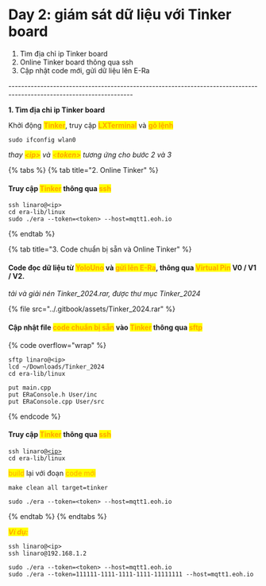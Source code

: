 # Day 2: giám sát dữ liệu với Tinker board

1. Tìm địa chỉ ip Tinker board
2. Online Tinker board thông qua ssh
3. Cập nhật code mới, gửi dữ liệu lên E-Ra

\---------------------------------------------------------------------------------------------------------------------

**1. Tìm địa chỉ ip Tinker board**

Khởi động <mark style="color:orange;">**Tinker**</mark>, truy cập <mark style="color:orange;">**LXTerminal**</mark> và <mark style="color:orange;">**gõ lệnh**</mark>

```
sudo ifconfig wlan0
```



_thay <mark style="color:orange;">**\<ip>**</mark> và <mark style="color:orange;"><</mark><mark style="color:orange;">**token>**</mark> tương ứng cho bước 2 và 3_

{% tabs %}
{% tab title="2. Online Tinker" %}
#### Truy cập <mark style="color:orange;">Tinker</mark> thông qua <mark style="color:orange;">ssh</mark>

```
ssh linaro@<ip>
cd era-lib/linux
sudo ./era --token=<token> --host=mqtt1.eoh.io
```
{% endtab %}

{% tab title="3. Code chuẩn bị sẵn và Online Tinker" %}
#### Code đọc dữ liệu từ <mark style="color:orange;">YoloUno</mark> và <mark style="color:orange;">gửi lên E-Ra</mark>, thông qua <mark style="color:orange;">Virtual Pin</mark> V0 / V1 / V2.

_tải và giải nén Tinker\_2024.rar, được thư mục Tinker\_2024_

{% file src="../.gitbook/assets/Tinker_2024.rar" %}

#### Cập nhật file <mark style="color:orange;">code chuẩn bị sẵn</mark> vào <mark style="color:orange;">Tinker</mark> thông qua <mark style="color:orange;">sftp</mark>

{% code overflow="wrap" %}
```
sftp linaro@<ip>
lcd ~/Downloads/Tinker_2024
cd era-lib/linux

put main.cpp
put ERaConsole.h User/inc
put ERaConsole.cpp User/src
```
{% endcode %}



#### Truy cập <mark style="color:orange;">Tinker</mark> thông qua <mark style="color:orange;">ssh</mark>

<pre><code>ssh linaro@<a data-footnote-ref href="#user-content-fn-1">&#x3C;ip></a>
cd era-lib/linux
</code></pre>

<mark style="color:orange;">build</mark> lại với đoạn <mark style="color:orange;">code mới</mark>

```
make clean all target=tinker
```

```
sudo ./era --token=<token> --host=mqtt1.eoh.io
```
{% endtab %}
{% endtabs %}



_<mark style="color:orange;">**Ví dụ:**</mark>_

```
ssh linaro@<ip>
ssh linaro@192.168.1.2
```

```
sudo ./era --token=<token> --host=mqtt1.eoh.io
sudo ./era --token=111111-1111-1111-1111-11111111 --host=mqtt1.eoh.io
```



[^1]: 
